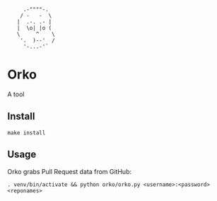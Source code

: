          .-""""-.
        / -   -  \
       |  .-. .- |
       |  \o| |o (
       \     ^    \
        '.  )--'  /
         '-...-'`

# Orko

A tool

## Install

    make install

## Usage

Orko grabs Pull Request data from GitHub:

    . venv/bin/activate && python orko/orko.py <username>:<password> <reponames>